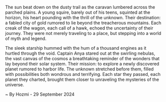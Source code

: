 
The sun beat down on the dusty trail as the caravan lumbered across the parched plains.  A young squire, barely out of his teens, squinted at the horizon, his heart pounding with the thrill of the unknown.  Their destination: a fabled city of gold rumored to lie beyond the treacherous mountains.  Each creak of the wagon, each call of a hawk, echoed the uncertainty of their journey.  They were not merely traveling to a place, but stepping into a world of myth and legend.

The sleek starship hummed with the hum of a thousand engines as it hurtled through the void.  Captain Anya stared out at the swirling nebulas, the vast canvas of the cosmos a breathtaking reminder of the wonders that lay beyond their solar system. Their mission: to explore a newly discovered planet rumored to harbor life.  The unknown stretched before them, filled with possibilities both wondrous and terrifying. Each star they passed, each planet they charted, brought them closer to unraveling the mysteries of the universe. 

~ By Hozmi - 29 September 2024
